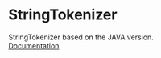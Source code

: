 # StringTokenizer
StringTokenizer based on the JAVA version.
<br/>
[Documentation](http://fredekstrand.github.io/StringTokenizer)
